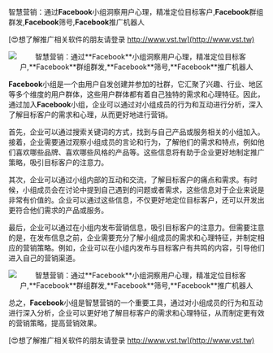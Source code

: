智慧营销：通过**Facebook**小组洞察用户心理，精准定位目标客户,**Facebook**群组群发,**Facebook**筛号,**Facebook**推广机器人

[😍想了解推广相关软件的朋友请登录 http://www.vst.tw](http://www.vst.tw)

 <center><img src="https://vst.tw/MP4/tuiguang/png/6.png" alt="智慧营销：通过**Facebook**小组洞察用户心理，精准定位目标客户,**Facebook**群组群发,**Facebook**筛号,**Facebook**推广机器人"></center>

**Facebook**小组是一个由用户自发创建并参加的社群，它汇聚了兴趣、行业、地区等多个维度的用户群体，这些用户群体都有着自己独特的需求和心理特征。因此，通过加入**Facebook**小组，企业可以通过对小组成员的行为和互动进行分析，深入了解目标客户的需求和心理，从而更好地进行营销。

首先，企业可以通过搜索关键词的方式，找到与自己产品或服务相关的小组加入。接着，企业需要通过观察小组成员的言论和行为，了解他们的需求和特点，例如他们喜欢哪些品牌、喜欢哪些风格的产品等。这些信息将有助于企业更好地制定推广策略，吸引目标客户的注意力。

其次，企业可以通过小组内部的互动和交流，了解目标客户的痛点和需求。有时候，小组成员会在讨论中提到自己遇到的问题或者需求，这些信息对于企业来说是非常有价值的。企业可以通过这些信息，不仅更好地定位目标客户，还可以开发出更符合他们需求的产品或服务。

最后，企业可以通过在小组内发布营销信息，吸引目标客户的注意力。但需要注意的是，在发布信息之前，企业需要充分了解小组成员的需求和心理特征，并制定相应的营销策略。例如，企业可以在小组内发布与目标客户有共鸣的内容，引导他们进入自己的营销渠道。

 <center><img src="https://vst.tw/MP4/tuiguang/png/4.png" alt="智慧营销：通过**Facebook**小组洞察用户心理，精准定位目标客户,**Facebook**群组群发,**Facebook**筛号,**Facebook**推广机器人"></center>

总之，**Facebook**小组是智慧营销的一个重要工具，通过对小组成员的行为和互动进行深入分析，企业可以更好地了解目标客户的需求和心理特征，从而制定更有效的营销策略，提高营销效果。

[😍想了解推广相关软件的朋友请登录 http://www.vst.tw](http://www.vst.tw)



